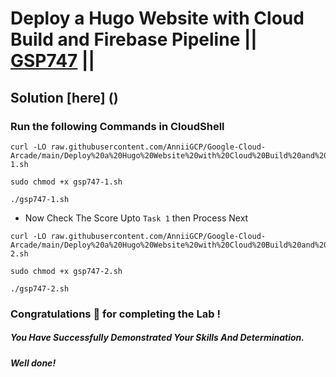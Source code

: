 # Deploy a Hugo Website with Cloud Build and Firebase Pipeline || [GSP747](https://www.cloudskillsboost.google/focuses/14353?parent=catalog) ||

## Solution [here] ()

### Run the following Commands in CloudShell

```
curl -LO raw.githubusercontent.com/AnniiGCP/Google-Cloud-Arcade/main/Deploy%20a%20Hugo%20Website%20with%20Cloud%20Build%20and%20Firebase%20Pipeline/gsp747-1.sh

sudo chmod +x gsp747-1.sh

./gsp747-1.sh
```

* Now Check The Score Upto `Task 1` then Process Next

```
curl -LO raw.githubusercontent.com/AnniiGCP/Google-Cloud-Arcade/main/Deploy%20a%20Hugo%20Website%20with%20Cloud%20Build%20and%20Firebase%20Pipeline/gsp747-2.sh

sudo chmod +x gsp747-2.sh

./gsp747-2.sh
```

### Congratulations 🎉 for completing the Lab !

##### *You Have Successfully Demonstrated Your Skills And Determination.*

#### *Well done!*

 

 
